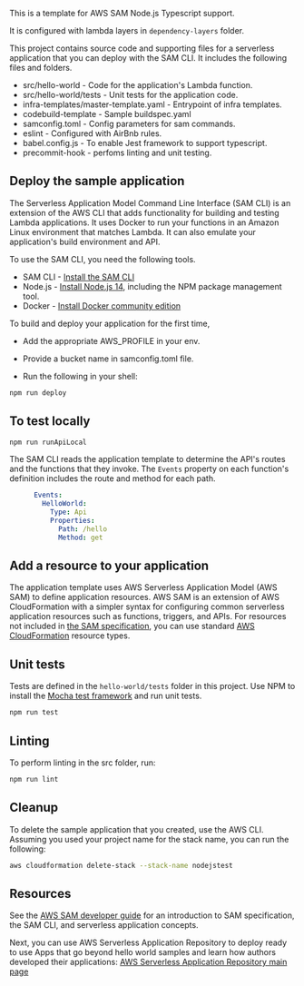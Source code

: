 This is a template for AWS SAM Node.js Typescript support.

It is configured with lambda layers in `dependency-layers` folder.

This project contains source code and supporting files for a serverless application that you can deploy with the SAM CLI. It includes the following files and folders.

- src/hello-world - Code for the application's Lambda function.
- src/hello-world/tests - Unit tests for the application code. 
- infra-templates/master-template.yaml - Entrypoint of infra templates.
- codebuild-template - Sample buildspec.yaml
- samconfig.toml - Config parameters for sam commands.
- eslint - Configured with AirBnb rules.
- babel.config.js - To enable Jest framework to support typescript.
- precommit-hook - perfoms linting and unit testing.


## Deploy the sample application

The Serverless Application Model Command Line Interface (SAM CLI) is an extension of the AWS CLI that adds functionality for building and testing Lambda applications. It uses Docker to run your functions in an Amazon Linux environment that matches Lambda. It can also emulate your application's build environment and API.

To use the SAM CLI, you need the following tools.

* SAM CLI - [Install the SAM CLI](https://docs.aws.amazon.com/serverless-application-model/latest/developerguide/serverless-sam-cli-install.html)
* Node.js - [Install Node.js 14](https://nodejs.org/en/), including the NPM package management tool.
* Docker - [Install Docker community edition](https://hub.docker.com/search/?type=edition&offering=community)

To build and deploy your application for the first time,

* Add the appropriate AWS_PROFILE in your env.

* Provide a bucket name in samconfig.toml file.

* Run the following in your shell:

```bash
npm run deploy
```

## To test locally

```bash
npm run runApiLocal
```

The SAM CLI reads the application template to determine the API's routes and the functions that they invoke. The `Events` property on each function's definition includes the route and method for each path.

```yaml
      Events:
        HelloWorld:
          Type: Api
          Properties:
            Path: /hello
            Method: get
```

## Add a resource to your application
The application template uses AWS Serverless Application Model (AWS SAM) to define application resources. AWS SAM is an extension of AWS CloudFormation with a simpler syntax for configuring common serverless application resources such as functions, triggers, and APIs. For resources not included in [the SAM specification](https://github.com/awslabs/serverless-application-model/blob/master/versions/2016-10-31.md), you can use standard [AWS CloudFormation](https://docs.aws.amazon.com/AWSCloudFormation/latest/UserGuide/aws-template-resource-type-ref.html) resource types.

## Unit tests

Tests are defined in the `hello-world/tests` folder in this project. Use NPM to install the [Mocha test framework](https://mochajs.org/) and run unit tests.

```bash
npm run test
```

## Linting

To perform linting in the src folder, run:

```bash
npm run lint
```

## Cleanup

To delete the sample application that you created, use the AWS CLI. Assuming you used your project name for the stack name, you can run the following:

```bash
aws cloudformation delete-stack --stack-name nodejstest
```

## Resources

See the [AWS SAM developer guide](https://docs.aws.amazon.com/serverless-application-model/latest/developerguide/what-is-sam.html) for an introduction to SAM specification, the SAM CLI, and serverless application concepts.

Next, you can use AWS Serverless Application Repository to deploy ready to use Apps that go beyond hello world samples and learn how authors developed their applications: [AWS Serverless Application Repository main page](https://aws.amazon.com/serverless/serverlessrepo/)
